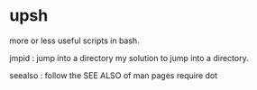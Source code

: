 # upsh

more or less useful scripts  in bash.

jmpid   : jump into a directory
	  my solution to jump into a directory.


seealso : follow the SEE ALSO of man pages 
	  require dot 	  
